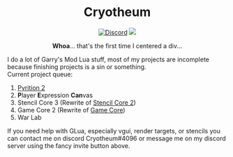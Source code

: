 <div id="header" align="center">
	<h1>Cryotheum</h1>
	<a href="https://discord.gg/WMeCsQhakH"><img src="https://img.shields.io/static/v1?logo=discord&label=&message=Discord&color=555555&style=flat" alt="Discord"></a>
	<a href="https://github.com/Cryotheus/pyrition_2"><img src="https://komarev.com/ghpvc/?username=Cryotheus&color=orange"></a>
	<p><b>Whoa</b>... that's the first time I centered a div...</p>
</div>

I do a lot of Garry's Mod Lua stuff, most of my projects are incomplete because finishing projects is a sin or something.  
Current project queue:
1. [Pyrition 2](https://github.com/Cryotheus/pyrition_2)
2. **P**layer **E**xpression **Can**vas
3. Stencil Core 3 (Rewrite of [Stencil Core 2](https://github.com/Cryotheus/e2_stencil_core_2))
4. Game Core 2 (Rewrite of [Game Core](https://github.com/Cryotheus/e2_game_core))
5. War Lab

If you need help with GLua, especially vgui, render targets, or stencils you can contact me on discord Cryotheum#4096 or message me on my discord server using the fancy invite button above.

